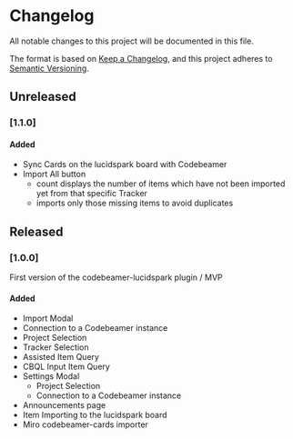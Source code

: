 # Changelog

All notable changes to this project will be documented in this file.

The format is based on [Keep a Changelog](https://keepachangelog.com/en/1.1.0/),
and this project adheres to [Semantic Versioning](https://semver.org/spec/v2.0.0.html).

## Unreleased

### [1.1.0]

#### Added

-   Sync Cards on the lucidspark board with Codebeamer
-   Import All button
    -   count displays the number of items which have not been imported yet from that specific Tracker
    -   imports only those missing items to avoid duplicates

## Released

### [1.0.0]

First version of the codebeamer-lucidspark plugin / MVP

#### Added

-   Import Modal
-   Connection to a Codebeamer instance
-   Project Selection
-   Tracker Selection
-   Assisted Item Query
-   CBQL Input Item Query
-   Settings Modal
    -   Project Selection
    -   Connection to a Codebeamer instance
-   Announcements page
-   Item Importing to the lucidspark board
-   Miro codebeamer-cards importer

